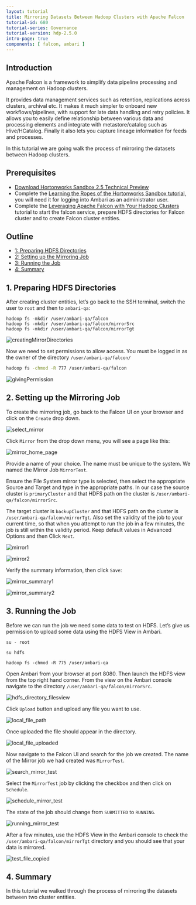 ```yaml
---
layout: tutorial
title: Mirroring Datasets Between Hadoop Clusters with Apache Falcon
tutorial-id: 680
tutorial-series: Governance
tutorial-version: hdp-2.5.0
intro-page: true
components: [ falcon, ambari ]
---
```


## Introduction

Apache Falcon is a framework to simplify data pipeline processing and management on Hadoop clusters.

It provides data management services such as retention, replications across clusters, archival etc. It makes it much simpler to onboard new workflows/pipelines, with support for late data handling and retry policies. It allows you to easily define relationship between various data and processing elements and integrate with metastore/catalog such as Hive/HCatalog. Finally it also lets you capture lineage information for feeds and processes.

In this tutorial we are going walk the process of mirroring the datasets between Hadoop clusters.

## Prerequisites

- [Download Hortonworks Sandbox 2.5 Technical Preview](http://hortonworks.com/tech-preview-hdp-2-5/)
- Complete the [Learning the Ropes of the Hortonworks Sandbox tutorial,](http://hortonworks.com/hadoop-tutorial/learning-the-ropes-of-the-hortonworks-sandbox/) you will need it for logging into Ambari as an administrator user.
- Complete the [Leveraging Apache Falcon with Your Hadoop Clusters](https://github.com/hortonworks/tutorials/blob/hdp-2.5/tutorials/hortonworks/create-falcon-cluster-hdp2.5/tutorial.md) tutorial to start the falcon service, prepare HDFS directories for Falcon cluster and to create Falcon cluster entities.

## Outline
- [1: Preparing HDFS Directories](#preparing-hdfs-directories)
- [2: Setting up the Mirroring Job](#setting-up-mirroring-job)
- [3: Running the Job](#running-job)
- [4: Summary](#summary)

## 1. Preparing HDFS Directories <a id="preparing-hdfs-directories"></a>

After creating cluster entities, let’s go back to the SSH terminal, switch the user to `root` and then to `ambari-qa`:  

~~~
hadoop fs -mkdir /user/ambari-qa/falcon
hadoop fs -mkdir /user/ambari-qa/falcon/mirrorSrc
hadoop fs -mkdir /user/ambari-qa/falcon/mirrorTgt
~~~

![creatingMirrorDirectories](/assets/mirroring-datasets-using-falcon-hdp2.5/creatingMirrorDirectories.png)

Now we need to set permissions to allow access. You must be logged in as the owner of the directory `/user/ambari-qa/falcon/`

~~~bash
hadoop fs -chmod -R 777 /user/ambari-qa/falcon
~~~

![givingPermission](/assets/mirroring-datasets-using-falcon-hdp2.5/givingPermission.png)

## 2. Setting up the Mirroring Job <a id="setting-up-mirroring-job"></a>

To create the mirroring job, go back to the Falcon UI on your browser and click on the `Create` drop down.

![select_mirror](/assets/mirroring-datasets-using-falcon-hdp2.5/select_mirror.png)

Click `Mirror` from the drop down menu, you will see a page like this:

![mirror_home_page](/assets/mirroring-datasets-using-falcon-hdp2.5/mirror_home_page.png)

Provide a name of your choice. The name must be unique to the system. We named the Mirror Job `MirrorTest`.

Ensure the File System mirror type is selected, then select the appropriate Source and Target and type in the appropriate paths. In our case the source cluster is `primaryCluster` and that HDFS path on the cluster is `/user/ambari-qa/falcon/mirrorSrc`.

The target cluster is `backupCluster` and that HDFS path on the cluster is `/user/ambari-qa/falcon/mirrorTgt`.
Also set the validity of the job to your current time, so that when you attempt to run the job in a few minutes, the job is still within the validity period. Keep default values in Advanced Options and then Click `Next`.

![mirror1](/assets/mirroring-datasets-using-falcon-hdp2.5/mirror1.png)

![mirror2](/assets/mirroring-datasets-using-falcon-hdp2.5/mirror2.png)

Verify the summary information, then click `Save`:

![mirror_summary1](/assets/mirroring-datasets-using-falcon-hdp2.5/mirror_summary1.png)

![mirror_summary2](/assets/mirroring-datasets-using-falcon-hdp2.5/mirror_summary2.png)

## 3. Running the Job <a id="running-job"></a>

Before we can run the job we need some data to test on HDFS. Let’s give us permission to upload some data using the HDFS View in Ambari.

~~~
su - root

su hdfs

hadoop fs -chmod -R 775 /user/ambari-qa
~~~

Open Ambari from your browser at port 8080.
Then launch the HDFS view from the top right hand corner.
From the view on the Ambari console navigate to the directory `/user/ambari-qa/falcon/mirrorSrc`.

![hdfs_directory_filesview](/assets/mirroring-datasets-using-falcon-hdp2.5/hdfs_directory_filesview.png)

Click `Upload` button and upload any file you want to use.

![local_file_path](/assets/mirroring-datasets-using-falcon-hdp2.5/local_file_path.png)

Once uploaded the file should appear in the directory.

![local_file_uploaded](/assets/mirroring-datasets-using-falcon-hdp2.5/local_file_uploaded.png)

Now navigate to the Falcon UI and search for the job we created. The name of the Mirror job we had created was `MirrorTest`.

![search_mirror_test](/assets/mirroring-datasets-using-falcon-hdp2.5/search_mirror_test.png)

Select the `MirrorTest` job by clicking the checkbox and then click on `Schedule`.

![schedule_mirror_test](/assets/mirroring-datasets-using-falcon-hdp2.5/schedule_mirror_test.png)

The state of the job should change from `SUBMITTED` to `RUNNING`.

![running_mirror_test](/assets/mirroring-datasets-using-falcon-hdp2.5/running_mirror_test.png)

After a few minutes, use the HDFS View in the Ambari console to check the `/user/ambari-qa/falcon/mirrorTgt` directory and you should see that  your data is mirrored.

![test_file_copied](/assets/mirroring-datasets-using-falcon-hdp2.5/test_file_copied.png)

## 4. Summary <a id="summary"></a>

In this tutorial we walked through the process of mirroring the datasets between two cluster entities.
